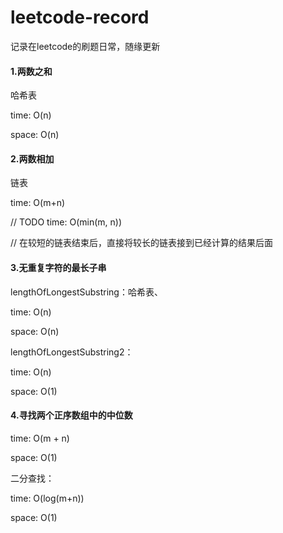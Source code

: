 # leetcode-record
记录在leetcode的刷题日常，随缘更新



#### 1.两数之和

哈希表

time: O(n)

space: O(n)



#### 2.两数相加

链表

time: O(m+n)

// TODO time: O(min(m, n))

// 在较短的链表结束后，直接将较长的链表接到已经计算的结果后面



#### 3.无重复字符的最长子串

lengthOfLongestSubstring：哈希表、

time: O(n)

space: O(n)

lengthOfLongestSubstring2：

time: O(n)

space: O(1)



#### 4.寻找两个正序数组中的中位数

time: O(m + n)

space: O(1)

二分查找：

time: O(log(m+n))

space: O(1)

